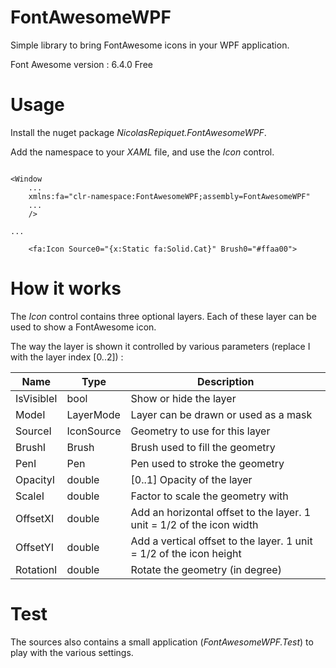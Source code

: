 # FontAwesomeWPF

Simple library to bring FontAwesome icons in your WPF application.

Font Awesome version : 6.4.0 Free

# Usage

Install the nuget package _NicolasRepiquet.FontAwesomeWPF_.

Add the namespace to your _XAML_ file, and use the _Icon_ control.


````xaml

<Window
    ...
    xmlns:fa="clr-namespace:FontAwesomeWPF;assembly=FontAwesomeWPF"
    ...
    />

...

    <fa:Icon Source0="{x:Static fa:Solid.Cat}" Brush0="#ffaa00">

````

# How it works

The _Icon_ control contains three optional layers. Each of these layer can be used to show a FontAwesome icon.

The way the layer is shown it controlled by various parameters (replace I with the layer index [0..2]) :

| Name       | Type       | Description                          |
|------------|------------|--------------------------------------|
| IsVisibleI  | bool       | Show or hide the layer               |
| ModeI       | LayerMode  | Layer can be drawn or used as a mask |
| SourceI     | IconSource | Geometry to use for this layer       |
| BrushI      | Brush      | Brush used to fill the geometry      |
| PenI        | Pen        | Pen used to stroke the geometry      |
| OpacityI    | double     | [0..1] Opacity of the layer          |
| ScaleI      | double     | Factor to scale the geometry with    |
| OffsetXI    | double     | Add an horizontal offset to the layer. 1 unit = 1/2 of the icon width |
| OffsetYI    | double     | Add a vertical offset to the layer. 1 unit = 1/2 of the icon height   |
| RotationI   | double     | Rotate the geometry (in degree) |


# Test

The sources also contains a small application (_FontAwesomeWPF.Test_) to play with the various settings.